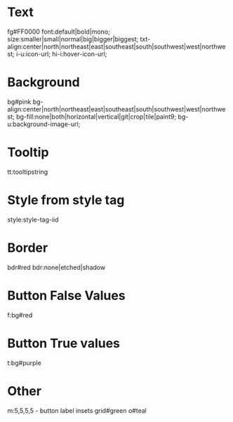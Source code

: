 # Text
fg#FF0000
font:default|bold|mono;
size:smaller|small|normal|big|bigger|biggest;
txt-align:center|north|northeast|east|southeast|south|southwest|west|northwest;
i-u:icon-url;
hi-i:hover-icon-url;

# Background
bg#pink
bg-align:center|north|northeast|east|southeast|south|southwest|west|northwest;
bg-fill:none|both|horizontal|vertical|git|crop|tile|paint9;
bg-u:background-image-url;

# Tooltip
tt:tooltipstring

# Style from style tag
style:style-tag-iid

# Border
bdr#red
bdr:none|etched|shadow

# Button False Values
f:bg#red

# Button True values
t:bg#purple

# Other
m:5,5,5,5 - button label insets
grid#green
o#teal
